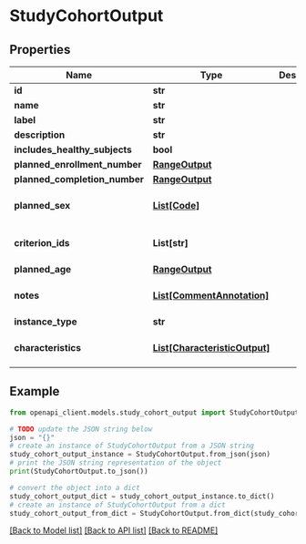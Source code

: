 # StudyCohortOutput


## Properties

Name | Type | Description | Notes
------------ | ------------- | ------------- | -------------
**id** | **str** |  | 
**name** | **str** |  | 
**label** | **str** |  | [optional] 
**description** | **str** |  | [optional] 
**includes_healthy_subjects** | **bool** |  | 
**planned_enrollment_number** | [**RangeOutput**](RangeOutput.md) |  | [optional] 
**planned_completion_number** | [**RangeOutput**](RangeOutput.md) |  | [optional] 
**planned_sex** | [**List[Code]**](Code.md) |  | [optional] [default to []]
**criterion_ids** | **List[str]** |  | [optional] [default to []]
**planned_age** | [**RangeOutput**](RangeOutput.md) |  | [optional] 
**notes** | [**List[CommentAnnotation]**](CommentAnnotation.md) |  | [optional] [default to []]
**instance_type** | **str** |  | 
**characteristics** | [**List[CharacteristicOutput]**](CharacteristicOutput.md) |  | [optional] [default to []]

## Example

```python
from openapi_client.models.study_cohort_output import StudyCohortOutput

# TODO update the JSON string below
json = "{}"
# create an instance of StudyCohortOutput from a JSON string
study_cohort_output_instance = StudyCohortOutput.from_json(json)
# print the JSON string representation of the object
print(StudyCohortOutput.to_json())

# convert the object into a dict
study_cohort_output_dict = study_cohort_output_instance.to_dict()
# create an instance of StudyCohortOutput from a dict
study_cohort_output_from_dict = StudyCohortOutput.from_dict(study_cohort_output_dict)
```
[[Back to Model list]](../README.md#documentation-for-models) [[Back to API list]](../README.md#documentation-for-api-endpoints) [[Back to README]](../README.md)


